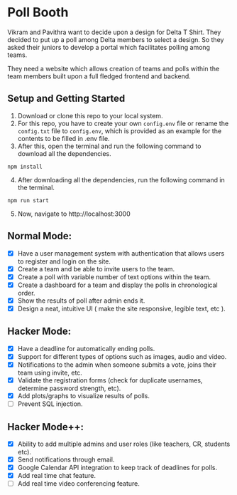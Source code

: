 # Poll Booth
Vikram and Pavithra want to decide upon a design for Delta T Shirt. They decided to put up a poll among Delta members to select a design. So they asked their juniors to develop a portal which facilitates polling among teams.

They need a website which allows creation of teams and polls within the team members built upon a full fledged frontend and backend.

## Setup and Getting Started
1. Download or clone this repo to your local system.
2. For this repo, you have to create your own `config.env` file or rename the `config.txt` file to `config.env`, which is provided as an example for the contents to be filled in .env file.
3. After this, open the terminal and run the following command to download all the dependencies.
```
npm install
```
4. After downloading all the dependencies, run the following command in the terminal.
```
npm run start
```
5. Now, navigate to http://localhost:3000

## Normal Mode:
- [x] Have a user management system with authentication that allows users to register and login on the site.
- [x] Create a team and be able to invite users to the team.
- [x] Create a poll with variable number of text options within the team.
- [x] Create a dashboard for a team and display the polls in chronological order.
- [x] Show the results of poll after admin ends it.
- [x] Design a neat, intuitive UI ( make the site responsive, legible text, etc ).

## Hacker Mode:
- [x] Have a deadline for automatically ending polls.
- [x] Support for different types of options such as images, audio and video.
- [x] Notifications to the admin when someone submits a vote, joins their team using invite, etc.
- [x] Validate the registration forms (check for duplicate usernames, determine password strength, etc).
- [x] Add plots/graphs to visualize results of polls.
- [ ] Prevent SQL injection.

## Hacker Mode++:
- [x] Ability to add multiple admins and user roles (like teachers, CR, students etc).
- [x] Send notifications through email.
- [x] Google Calendar API integration to keep track of deadlines for polls.
- [x] Add real time chat feature.
- [ ] Add real time video conferencing feature.